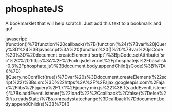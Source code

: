 # phosphateJS
A bookmarklet that will help scratch.
Just add this text to a bookmark and go!


javascript:(function()%7Bfunction%20callback()%7B(function(%24)%7Bvar%20jQuery%3D%24%3Bjavascript%3A%20(function%20()%20%7Bvar%20jsCode%20%3D%20document.createElement('script')%3BjsCode.setAttribute('src'%2C%20'https%3A%2F%2Fcdn.jsdelivr.net%2Fphosphatejs%2Fbasalisk-0.3%2Fphosphate.js')%3Bdocument.body.appendChild(jsCode)%3B%7D())%7D)(jQuery.noConflict(true))%7Dvar%20s%3Ddocument.createElement(%22script%22)%3Bs.src%3D%22https%3A%2F%2Fajax.googleapis.com%2Fajax%2Flibs%2Fjquery%2F1.7.1%2Fjquery.min.js%22%3Bif(s.addEventListener)%7Bs.addEventListener(%22load%22%2Ccallback%2Cfalse)%7Delse%20if(s.readyState)%7Bs.onreadystatechange%3Dcallback%7Ddocument.body.appendChild(s)%3B%7D)()
